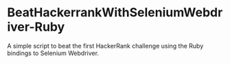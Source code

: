 BeatHackerrankWithSeleniumWebdriver-Ruby
========================================

A simple script to beat the first HackerRank challenge using the Ruby bindings to Selenium Webdriver.